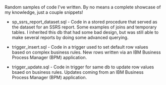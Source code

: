 Random samples of code I've written. By no means a complete showcase of my knowledge, just a couple snippets!

* sp_ssrs_report_dataset.sql - Code in a stored procedure that served as the dataset for an SSRS report.   Some examples of joins and temporary tables.   I inherited this db that had some bad design, but was still able to make several reports by doing some advanced querying.

* trigger_insert.sql - Code in a trigger used to set default row values based on complex business rules.  New rows written via an IBM Business Process Manager (BPM) application.

* trigger_update.sql - Code in trigger for same db to update row values bsaed on business rules.  Updates coming from an IBM Business Process Manager (BPM) application.


